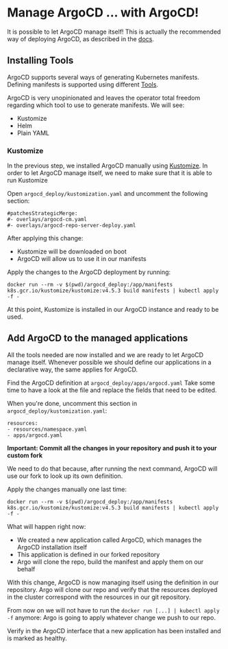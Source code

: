 # Manage ArgoCD ... with ArgoCD!

It is possible to let ArgoCD manage itself! This is actually the recommended way of deploying ArgoCD, as described in the [docs](https://argoproj.github.io/argo-cd/operator-manual/declarative-setup/#manage-argo-cd-using-argo-cd).

## Installing Tools

ArgoCD supports several ways of generating Kubernetes manifests.
Defining manifests is supported using different [Tools](https://argoproj.github.io/argo-cd/user-guide/application_sources/).

ArgoCD is very unopinionated and leaves the operator total freedom regarding
which tool to use to generate manifests. We will see:

* Kustomize
* Helm
* Plain YAML

### Kustomize

In the previous step, we installed ArgoCD manually using [Kustomize](https://github.com/kubernetes-sigs/kustomize).
In order to let ArgoCD manage itself, we need to make sure that it is able to run Kustomize

Open `argocd_deploy/kustomization.yaml` and uncomment the following section:

```
#patchesStrategicMerge:
#- overlays/argocd-cm.yaml
#- overlays/argocd-repo-server-deploy.yaml
```

After applying this change:
* Kustomize will be downloaded on boot
* ArgoCD will allow us to use it in our manifests

Apply the changes to the ArgoCD deployment by running:

```
docker run --rm -v $(pwd)/argocd_deploy:/app/manifests k8s.gcr.io/kustomize/kustomize:v4.5.3 build manifests | kubectl apply -f -
```

At this point, Kustomize is installed in our ArgoCD instance and ready to be used.

## Add ArgoCD to the managed applications

All the tools needed are now installed and we are ready to let ArgoCD manage itself.
Whenever possible we should define our applications in a declarative way, the same applies for ArgoCD.

Find the ArgoCD definition at `argocd_deploy/apps/argocd.yaml`
Take some time to have a look at the file and replace the fields that need to be edited.

When you're done, uncomment this section in `argocd_deploy/kustomization.yaml`:

```
resources:
- resources/namespace.yaml
- apps/argocd.yaml
```

**Important: Commit all the changes in your repository and push it to your custom fork**

We need to do that because, after running the next command, ArgoCD will use our fork to look up its own definition.

Apply the changes manually one last time:

```
docker run --rm -v $(pwd)/argocd_deploy:/app/manifests k8s.gcr.io/kustomize/kustomize:v4.5.3 build manifests | kubectl apply -f -
```

What will happen right now:
* We created a new application called ArgoCD, which manages the ArgoCD installation itself
* This application is defined in our forked repository
* Argo will clone the repo, build the manifest and apply them on our behalf

With this change, ArgoCD is now managing itself using the definition in our repository. Argo will clone our repo and verify that the resources deployed in the cluster correspond with the resources in our git repository.

From now on we will not have to run the `docker run [...] | kubectl apply -f` anymore: Argo is going to apply whatever change we push to our repo.

Verify in the ArgoCD interface that a new application has been installed and is marked as healthy.
